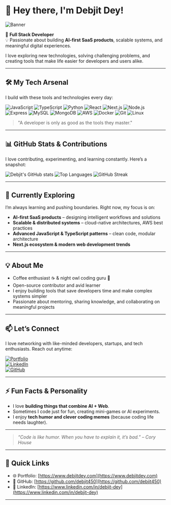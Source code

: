 # 👋 Hey there, I'm Debjit Dey!

![Banner](https://media.giphy.com/media/13HgwGsXF0aiGY/giphy.gif)

🚀 **Full Stack Developer**  
💡 Passionate about building **AI-first SaaS products**, scalable systems, and meaningful digital experiences.  

I love exploring new technologies, solving challenging problems, and creating tools that make life easier for developers and users alike.

---

## 🛠 My Tech Arsenal
I build with these tools and technologies every day:

![JavaScript](https://img.shields.io/badge/-JavaScript-F7DF1E?style=flat&logo=javascript&logoColor=black)
![TypeScript](https://img.shields.io/badge/-TypeScript-3178C6?style=flat&logo=typescript&logoColor=white)
![Python](https://img.shields.io/badge/-Python-3776AB?style=flat&logo=python&logoColor=white)
![React](https://img.shields.io/badge/-React-61DAFB?style=flat&logo=react&logoColor=black)
![Next.js](https://img.shields.io/badge/-Next.js-000000?style=flat&logo=next.js&logoColor=white)
![Node.js](https://img.shields.io/badge/-Node.js-339933?style=flat&logo=node.js&logoColor=white)
![Express](https://img.shields.io/badge/-Express-000000?style=flat&logo=express&logoColor=white)
![MySQL](https://img.shields.io/badge/-MySQL-4479A1?style=flat&logo=mysql&logoColor=white)
![MongoDB](https://img.shields.io/badge/-MongoDB-47A248?style=flat&logo=mongodb&logoColor=white)
![AWS](https://img.shields.io/badge/-AWS-232F3E?style=flat&logo=amazon-aws&logoColor=white)
![Docker](https://img.shields.io/badge/-Docker-2496ED?style=flat&logo=docker&logoColor=white)
![Git](https://img.shields.io/badge/-Git-F05032?style=flat&logo=git&logoColor=white)
![Linux](https://img.shields.io/badge/-Linux-FCC624?style=flat&logo=linux&logoColor=black)

> "A developer is only as good as the tools they master."  

---

## 📊 GitHub Stats & Contributions
I love contributing, experimenting, and learning constantly. Here’s a snapshot:

![Debjit's GitHub stats](https://github-readme-stats.vercel.app/api?username=debjit450&show_icons=true&theme=radical)
![Top Languages](https://github-readme-stats.vercel.app/api/top-langs/?username=debjit450&layout=compact&theme=tokyonight)
![GitHub Streak](https://streak-stats.demolab.com?user=debjit450&theme=dark&border_radius=5)

---

## 🌱 Currently Exploring
I’m always learning and pushing boundaries. Right now, my focus is on:

- **AI-first SaaS products** – designing intelligent workflows and solutions  
- **Scalable & distributed systems** – cloud-native architectures, AWS best practices  
- **Advanced JavaScript & TypeScript patterns** – clean code, modular architecture  
- **Next.js ecosystem & modern web development trends**  

---

## 💡 About Me
- Coffee enthusiast ☕ & night owl coding guru 🌙  
- Open-source contributor and avid learner  
- I enjoy building tools that save developers time and make complex systems simpler  
- Passionate about mentoring, sharing knowledge, and collaborating on meaningful projects  

---

## 📫 Let’s Connect
I love networking with like-minded developers, startups, and tech enthusiasts. Reach out anytime:

[![Portfolio](https://img.shields.io/badge/Portfolio-debjitdey.com-blue?style=flat&logo=google-chrome)](https://www.debjitdey.com/)  
[![LinkedIn](https://img.shields.io/badge/LinkedIn-Debjit-blue?style=flat&logo=linkedin&logoColor=white)](https://www.linkedin.com/in/debjit-dey)  
[![GitHub](https://img.shields.io/badge/GitHub-debjit450-black?style=flat&logo=github&logoColor=white)](https://github.com/debjit450)  

---

## ⚡ Fun Facts & Personality
- I love **building things that combine AI + Web**.  
- Sometimes I code just for fun, creating mini-games or AI experiments.  
- I enjoy **tech humor and clever coding memes** (because coding life needs laughter).  

---

> *“Code is like humor. When you have to explain it, it’s bad.” – Cory House*

---

## 🔗 Quick Links
- 🌐 Portfolio: [https://www.debjitdey.com](https://www.debjitdey.com)  
- 🐙 GitHub: [https://github.com/debjit450](https://github.com/debjit450)  
- 🔗 LinkedIn: [https://www.linkedin.com/in/debjit-dey](https://www.linkedin.com/in/debjit-dey)

---
